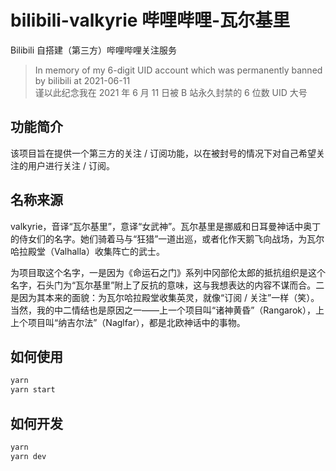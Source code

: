 # bilibili-valkyrie 哔哩哔哩-瓦尔基里

Bilibili 自搭建（第三方）哔哩哔哩关注服务

> In memory of my 6-digit UID account which was permanently banned by bilibili at 2021-06-11  
> 谨以此纪念我在 2021 年 6 月 11 日被 B 站永久封禁的 6 位数 UID 大号

## 功能简介

该项目旨在提供一个第三方的关注 / 订阅功能，以在被封号的情况下对自己希望关注的用户进行关注 / 订阅。

## 名称来源

valkyrie，音译“瓦尔基里”，意译“女武神”。瓦尔基里是挪威和日耳曼神话中奥丁的侍女们的名字。她们骑着马与“狂猎”一道出巡，或者化作天鹅飞向战场，为瓦尔哈拉殿堂（Valhalla）收集阵亡的武士。

为项目取这个名字，一是因为《命运石之门》系列中冈部伦太郎的抵抗组织是这个名字，石头门为“瓦尔基里”附上了反抗的意味，这与我想表达的内容不谋而合。二是因为其本来的面貌：为瓦尔哈拉殿堂收集英灵，就像“订阅 / 关注”一样（笑）。当然，我的中二情结也是原因之一——上一个项目叫“诸神黄昏”（Rangarok），上上个项目叫“纳吉尔法”（Naglfar），都是北欧神话中的事物。

## 如何使用

```bash
yarn
yarn start
```

## 如何开发

```bash
yarn
yarn dev
```
